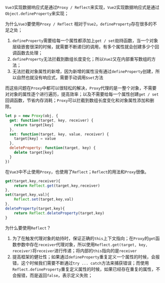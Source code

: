 `Vue3`实现数据响应式是通过`Proxy / Reflect`来实现，`Vue2`实现数据响应式是通过`Object.defineProperty`来实现；

为什么`Vue3`要使用`Proxy / Reflect`
相对于`Vue2`，`defineProperty`存在很多的不足之处；

1. `defineProperty`需要给每一个属性都添加上`get / set`劫持函数，当一个对象层级嵌套很深的时候，就需要不断递归的调用，有多个属性就会创建多少个回调函数去处理；
2. `defineProperty`无法拦截到数组长度变化；所以`Vue2`又在内部重写数组的方法；
3. 无法拦截对象属性的新增，因为新增的属性没有通过`defineProperty`创建，所以自然也就没有响应式，需要手动调用`$set`方法

而这些问题在`Proxy`中都可以很轻松的解决，`Proxy`代理的是一整个对象，不需要对对象的属性逐个进行遍历，提高效率；以及不需要给每一个属性创建`get / set`回调函数，节省内存消耗；`Proxy`可以拦截到数组长度变化和对象属性添加和删除。

```javascript
let p = new Proxy(obj, {
  get: function(target, key, receiver) {
    return target[key]
  },
  set: function(target, key, value, receiver) {
    target[key] = value
  },
  deleteProperty: function(target, key) {
    delete target[key]
  }
})
```

在`Vue3`中不止使用`Proxy`，也使用了`Reflect`；`Reflect`的用法和`Proxy`很像。

```javascript
get(target,key,receiver){
    return Reflect.get(target,key,receiver)
},
set(target,key,val){
    Reflect.set(target,key,val)
},
deleteProperty(target,key){
    return Reflect.deleteProperty(target,key)
}
```

为什么要使用`Reflect`？

1. 为了在触发代理对象的劫持时，保证正确的`this`上下文指向；在`Proxy`的`get`函数参数中存在`receiver`代理对象，所以使用`Reflect.get(target, key, receiver)`将`receiver`进行传递；将内部的`this`指向的是`receiver`
2. 提高框架的健壮性；如果通过`defineProperty`重复定义一个属性的时候，会报错，这个时候我们需要不断通过`try ... catch`方法来捕获错误；而使用`Reflect.defineProperty`重复定义属性的时候，如果已经存在重复的属性，不会报错，而是返回`false`，表示定义失败；